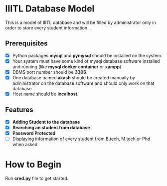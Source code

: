 # IIITL Database Model
This is a model of IIITL database and will be filled by administrator only in order to store every student information.
## Prerequisites
- [x] Python packages <b>mysql</b> and <b>pymysql</b> should be installed on the system.
- [x] Your system must have some kind of mysql database software installed and running (like <b>mysql docker container</b> or <b>xampp</b>)</br>
- [x] DBMS port number should be <b>3306</b>.</br>
- [x] One database named <b>akash</b> should be created manually by administrator on the database software and should only work on that database.</br>
- [x] Host name should be <b>localhost</b>.</br>
## Features
- [x] <b>Adding Student to the database</b></br>
- [x] <b>Searching an student from database</b></br>
- [x] <b>Password Protected</b></br>
- [ ] Displaying information of every student from B.tech, M.tech or Phd when asked</br>

# How to Begin
Run <b>cred.py</b> file to get started.


